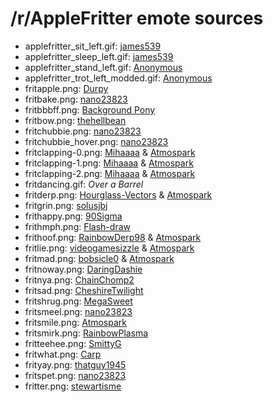 /r/AppleFritter emote sources
=============================

* applefritter_sit_left.gif: [james539](http://james539.deviantart.com/art/Apple-Fritter-290579129)
* applefritter_sleep_left.gif: [james539](http://james539.deviantart.com/art/Apple-Fritter-290579129)
* applefritter_stand_left.gif: [Anonymous](https://github.com/RoosterDragon/Desktop-Ponies/blob/master/Content/credits.txt#L113)
* applefritter_trot_left_modded.gif: [Anonymous](https://github.com/RoosterDragon/Desktop-Ponies/blob/master/Content/credits.txt#L113)
* fritapple.png: [Durpy](http://durpy.deviantart.com/art/Appaloosa-Fritter-290904050)
* fritbake.png: [nano23823](http://nano23823.deviantart.com/art/Apple-Fritter-decorating-cupcakes-for-Chrysalis-442879726)
* fritbbbff.png: [Background Pony](http://derpiboo.ru/544765)
* fritbow.png: [thehellbean](http://thehellbean.deviantart.com/art/Apple-Fritter-Bowing-to-Cadence-299126794)
* fritchubbie.png: [nano23823](http://nano23823.deviantart.com/art/Apple-Fritter-chubbie-442315373)
* fritchubbie_hover.png: [nano23823](http://nano23823.deviantart.com/art/Apple-Fritter-chubbie-442315373)
* fritclapping-0.png: [Mihaaaa](http://mihaaaa.deviantart.com/art/Mihaaaa-clopplauding-base-260182071) & [Atmospark](http://atmospark.deviantart.com/art/Apple-Fritter-291672563)
* fritclapping-1.png: [Mihaaaa](http://mihaaaa.deviantart.com/art/Mihaaaa-clopplauding-base-260182071) & [Atmospark](http://atmospark.deviantart.com/art/Apple-Fritter-291672563)
* fritclapping-2.png: [Mihaaaa](http://mihaaaa.deviantart.com/art/Mihaaaa-clopplauding-base-260182071) & [Atmospark](http://atmospark.deviantart.com/art/Apple-Fritter-291672563)
* fritdancing.gif: *Over a Barrel*
* fritderp.png: [Hourglass-Vectors](http://hourglass-vectors.deviantart.com/art/Does-this-look-like-the-face-of-mercy-to-you-427924087) & [Atmospark](http://atmospark.deviantart.com/art/Apple-Fritter-291672563)
* fritgrin.png: [solusjbj](http://solusjbj.deviantart.com/art/Apple-Fritter-BG-pony-216553173)
* frithappy.png: [90Sigma](http://90sigma.deviantart.com/art/Apple-Strudely-312895650)
* frithmph.png: [Flash-draw](http://flash-draw.deviantart.com/art/Apple-Fritter-Dancing-304438816)
* frithoof.png: [RainbowDerp98](http://rainbowderp98.deviantart.com/art/Dash-Face-Hoof-316831302) & [Atmospark](http://atmospark.deviantart.com/art/Apple-Fritter-291672563)
* fritlie.png: [videogamesizzle](http://videogamesizzle.deviantart.com/art/Shifty-Apple-Jack-258941694) & [Atmospark](http://atmospark.deviantart.com/art/Apple-Fritter-291672563)
* fritmad.png: [bobsicle0](http://bobsicle0.deviantart.com/art/Roseluck-Scrunch-421232989) & [Atmospark](http://atmospark.deviantart.com/art/Apple-Fritter-291672563)
* fritnoway.png: [DaringDashie](http://daringdashie.deviantart.com/art/Apple-Fritter-GASP-338360021)
* fritnya.png: [ChainChomp2](http://chainchomp2.deviantart.com/art/Apple-Fritter-NYA-389265984)
* fritsad.png: [CheshireTwilight](http://cheshiretwilight.deviantart.com/art/Apple-Fritter-is-depressed-388170705)
* fritshrug.png: [MegaSweet](http://megasweet.deviantart.com/art/lol-idunno-192238159)
* fritsmeel.png: [nano23823](http://nano23823.deviantart.com/art/Apple-Fritter-Smeel-434216070)
* fritsmile.png: [Atmospark](http://atmospark.deviantart.com/art/Apple-Fritter-291672563)
* fritsmirk.png: [RainbowPlasma](http://rainbowplasma.deviantart.com/art/Apple-Fritter-Apple-Family-Collab-313745430)
* fritteehee.png: [SmittyG](http://smittyg.deviantart.com/art/Rainbow-Dash-and-AppleJack-203865900)
* fritwhat.png: [Carp](http://broni.es/printthread.php?tid=2320&page=2)
* frityay.png: [thatguy1945](http://thatguy1945.deviantart.com/art/Apple-Fritter-hugs-344202644)
* fritspet.png: [nano23823](http://nano23823.deviantart.com/art/Apple-Fritter-s-pet-beaver-438987437)
* fritter.png: [stewartisme](http://stewartisme.deviantart.com/art/Apple-Fritter-346155425)
